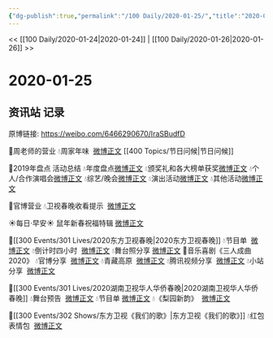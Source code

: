 ```yaml
---
{"dg-publish":true,"permalink":"/100 Daily/2020-01-25/","title":"2020-01-25","created":"2023-04-02T18:17:00.340+08:00","updated":"2023-04-02T20:31:05.838+08:00"}
---
```



<< [[100 Daily/2020-01-24\|2020-01-24]] | [[100 Daily/2020-01-26\|2020-01-26]] >>

# 2020-01-25

## 资讯站 记录

原博链接: https://weibo.com/6466290670/IraSBudfD

🌠周老师的营业
💧周家年味  [微博正文](https://m.weibo.cn/6466290670/4464609601655470) [[400 Topics/节日问候\|节日问候]]

🌠2019年盘点 活动总结
💧年度盘点[微博正文](https://m.weibo.cn/6466290670/4464671136337503)
💧颁奖礼和各大榜单获奖[微博正文](https://m.weibo.cn/6466290670/4464590668172380)
💧个人/合作演唱会[微博正文](https://m.weibo.cn/6466290670/4464591343736553)
💧综艺/晚会[微博正文](https://m.weibo.cn/6466290670/4464600332145094)
💧演出活动[微博正文](https://m.weibo.cn/6466290670/4464597908422084)
💧其他活动[微博正文](https://m.weibo.cn/6466290670/4464636918940000)

🌠官博营业
💧卫视春晚收看提示  [微博正文](https://m.weibo.cn/6466290670/4464690207429929)

☀每日·早安☀
鼠年新春祝福特辑 [微博正文](https://m.weibo.cn/6466290670/4464538000505554)

🌠[[300 Events/301 Lives/2020东方卫视春晚\|2020东方卫视春晚]]
💧节目单  [微博正文](https://m.weibo.cn/6466290670/4464609237150490)
💧倒计时四小时  [微博正文](https://m.weibo.cn/6466290670/4464647040662636)
💧舞台照分享 [微博正文](https://m.weibo.cn/6466290670/4464701499068839)
💫音乐喜剧《三人成曲2020》
💧官博分享  [微博正文](https://m.weibo.cn/6466290670/4464712684961435)
💧青藏高原  [微博正文](https://m.weibo.cn/6466290670/4464713020921526)
💧腾讯视频分享  [微博正文](https://m.weibo.cn/6466290670/4464716389150264)
💧小站分享  [微博正文](https://m.weibo.cn/6466290670/4464719245480738)

🌠[[300 Events/301 Lives/2020湖南卫视华人华侨春晚\|2020湖南卫视华人华侨春晚]]
💧舞台预告  [微博正文](https://m.weibo.cn/6466290670/4464584683828257)
💧节目单 [微博正文](https://m.weibo.cn/6466290670/4464612638812285)
💧《梨园新韵》  [微博正文](https://m.weibo.cn/6466290670/4464721966954697)

🌠[[300 Events/302 Shows/东方卫视《我们的歌》\|东方卫视《我们的歌》]]
💧红包表情包  [微博正文](https://m.weibo.cn/6466290670/4464614454452357)
